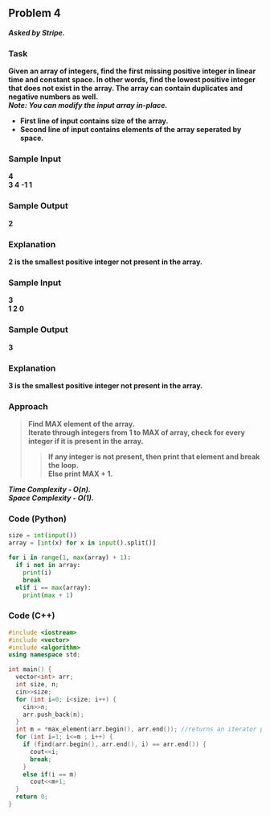 ## Problem 4
***Asked by Stripe.***
### Task
**Given an array of integers, find the first missing positive integer in linear time and constant space. In other words, find the lowest positive integer that does not exist in the array. The array can contain duplicates and negative numbers as well.**  
***Note: You can modify the input array in-place.***
- **First line of input contains size of the array.**
- **Second line of input contains elements of the array seperated by space.**
### Sample Input
**4**  
**3 4 -1 1**
### Sample Output
**2**
### Explanation
**2 is the smallest positive integer not present in the array.**
### Sample Input
**3**  
**1 2 0**
### Sample Output
**3**
### Explanation
**3 is the smallest positive integer not present in the array.**
### Approach
> **Find MAX element of the array.**  
> **Iterate through integers from 1 to MAX of array, check for every integer if it is present in the array.**
>> **If any integer is not present, then print that element and break the loop.**  
>> **Else print MAX + 1.**

***Time Complexity - O(n).***  
***Space Complexity - O(1).***
### Code (Python)
```python
size = int(input())
array = [int(x) for x in input().split()]

for i in range(1, max(array) + 1):
  if i not in array:
    print(i)
    break
  elif i == max(array):
    print(max + 1)
```
### Code (C++)
```cpp
#include <iostream>
#include <vector>
#include <algorithm>
using namespace std;

int main() {
  vector<int> arr;
  int size, n;
  cin>>size;
  for (int i=0; i<size; i++) {
    cin>>n;
    arr.push_back(n);
  }  
  int m = *max_element(arr.begin(), arr.end()); //returns an iterator pointing to maximum element
  for (int i=1; i<=m ; i++) {
    if (find(arr.begin(), arr.end(), i) == arr.end()) {
      cout<<i;
      break;
    }
    else if(i == m)
      cout<<m+1;
  }
  return 0;
}
```
